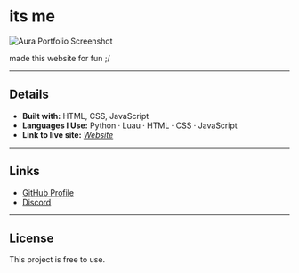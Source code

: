 # its me

![Aura Portfolio Screenshot](https://media.discordapp.net/attachments/1418551410802294874/1419134933322170458/image.png?ex=68d0a7e6&is=68cf5666&hm=c4485afe525ed7d413c639627efae9179a5d7dd59cff292abd723997e030d136&=&format=webp&quality=lossless&width=1760&height=864)

made this website for fun ;/

---

## Details

- **Built with:** HTML, CSS, JavaScript  
- **Languages I Use:** Python · Luau · HTML · CSS · JavaScript  
- **Link to live site:** *[Website](https://flamesiscool.github.io/my-website/)*  

---

## Links

- [GitHub Profile](https://github.com/FlamesIsCool)  
- [Discord](https://discord.com/users/1393669335280517331)

---

## License

This project is free to use.
